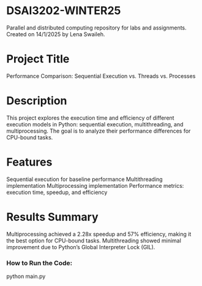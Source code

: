 # DSAI3202-WINTER25
Parallel and distributed computing repository for labs and assignments. Created on 14/1/2025 by Lena Swaileh.


# Project Title
Performance Comparison: Sequential Execution vs. Threads vs. Processes

# Description
This project explores the execution time and efficiency of different execution models in Python: sequential execution, multithreading, and multiprocessing. The goal is to analyze their performance differences for CPU-bound tasks.

# Features
Sequential execution for baseline performance
Multithreading implementation
Multiprocessing implementation
Performance metrics: execution time, speedup, and efficiency

# Results Summary
Multiprocessing achieved a 2.28x speedup and 57% efficiency, making it the best option for CPU-bound tasks.
Multithreading showed minimal improvement due to Python’s Global Interpreter Lock (GIL).

### How to Run the Code:
python main.py
